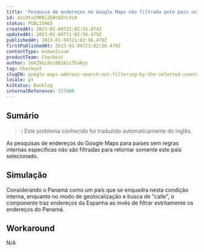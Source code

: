 ```yaml
---
title: 'Pesquisa de endereços do Google Maps não filtrada pelo país selecionado em alguns cenários'
id: 4zv3tvCMRBiZEWrQZnLViA
status: PUBLISHED
createdAt: 2023-01-04T21:02:55.874Z
updatedAt: 2023-01-04T21:02:56.479Z
publishedAt: 2023-01-04T21:02:56.479Z
firstPublishedAt: 2023-01-04T21:02:56.479Z
contentType: knownIssue
productTeam: Checkout
author: 2mXZkbi0oi061KicTExNjo
tag: Checkout
slugEN: google-maps-address-search-not-filtering-by-the-selected-country-in-some-scenarios
locale: pt
kiStatus: Backlog
internalReference: 727408
---
```


## Sumário

>ℹ️ Este problema conhecido foi traduzido automaticamente do inglês.


As pesquisas de endereços do Google Maps para países sem regras internas específicas não são filtradas para retornar somente este país selecionado.


##

## Simulação


Considerando o Panamá como um país que se enquadra nesta condição interna, enquanto no modo de geolocalização e busca de "calle", o componente traz endereços da Espanha ao invés de filtrar estritamente os endereços do Panamá.


##

## Workaround


N/A




